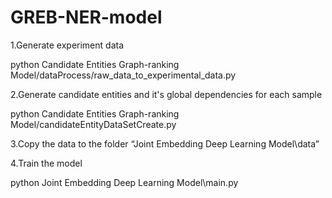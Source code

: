 # GREB-NER-model

1.Generate experiment data


python Candidate Entities Graph-ranking Model/dataProcess/raw_data_to_experimental_data.py




2.Generate candidate entities and it's global dependencies for each sample


python Candidate Entities Graph-ranking Model/candidateEntityDataSetCreate.py



3.Copy the data to the folder “Joint Embedding Deep Learning Model\data”




4.Train the model


python Joint Embedding Deep Learning Model\main.py

